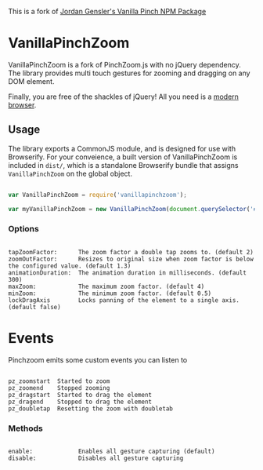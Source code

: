 This is a fork of [Jordan Gensler's Vanilla Pinch NPM Package](https://www.npmjs.com/package/vanillapinch)
# VanillaPinchZoom

VanillaPinchZoom is a fork of PinchZoom.js with no jQuery dependency. The library provides multi touch gestures for zooming and dragging on any DOM element.

Finally, you are free of the shackles of jQuery! All you need is a [modern browser](http://caniuse.com/use-strict).

## Usage

The library exports a CommonJS module, and is designed for use with Browserify. For your conveience, a built version of VanillaPinchZoom is included in `dist/`, which is a standalone Browserify bundle that assigns `VanillaPinchZoom` on the global object.

```Javascript

var VanillaPinchZoom = require('vanillapinchzoom');

var myVanillaPinchZoom = new VanillaPinchZoom(document.querySelector('#your-element'), options);

```

### Options

```Text

tapZoomFactor:      The zoom factor a double tap zooms to. (default 2)
zoomOutFactor:      Resizes to original size when zoom factor is below the configured value. (default 1.3)
animationDuration:  The animation duration in milliseconds. (default 300)
maxZoom:            The maximum zoom factor. (default 4)
minZoom:            The minimum zoom factor. (default 0.5)
lockDragAxis        Locks panning of the element to a single axis. (default false)

```

# Events

Pinchzoom emits some custom events you can listen to

```Text

pz_zoomstart  Started to zoom
pz_zoomend    Stopped zooming
pz_dragstart  Started to drag the element
pz_dragend    Stopped to drag the element
pz_doubletap  Resetting the zoom with doubletab

```

### Methods

```Text

enable:             Enables all gesture capturing (default)
disable:            Disables all gesture capturing

```
